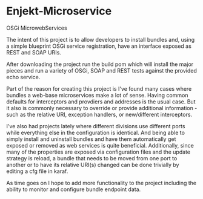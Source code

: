 # Enjekt-Microservice
OSGi MicrowebServices

The intent of this project is to allow developers to install bundles and, using a simple blueprint OSGi service registration, have an interface exposed as REST and SOAP URIs.  

After downloading the project run the build pom which will install the major pieces and run a variety of OSGi, SOAP and REST tests against the provided echo service.

Part of the reason for creating this project is I've found many cases where bundles a web-base microservices make a lot of sense.  Having common defaults for interceptors and provdiers and addresses is the usual case.  But it also is commonly necessary to override or provide additional information - such as the relative URI, exception handlers, or new/different interceptors.

I've also had projects lately where different divisions use different ports while everything else in the configuration is identical. And being able to simply install and uninstall bundles and have them automatically get exposed or removed as web services is quite beneficial.  Additionally, since many of the properties are exposed via configuration files and the update strategy is reload, a bundle that needs to be moved from one port to another or to have its relative URI(s) changed can be done trivially by editing a cfg file in karaf.

As time goes on I hope to add more functionality to the project including the ability to monitor and configure bundle endpoint data.
